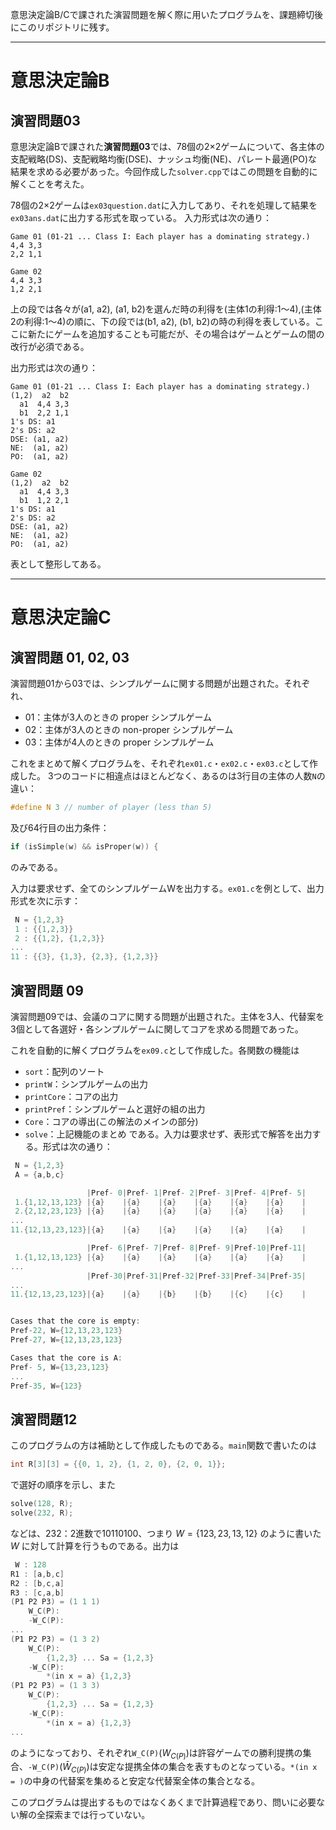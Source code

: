意思決定論B/Cで課された演習問題を解く際に用いたプログラムを、課題締切後にこのリポジトリに残す。

---

# 意思決定論B
## 演習問題03

意思決定論Bで課された**演習問題03**では、78個の2×2ゲームについて、各主体の支配戦略(DS)、支配戦略均衡(DSE)、ナッシュ均衡(NE)、パレート最適(PO)な結果を求める必要があった。今回作成した`solver.cpp`ではこの問題を自動的に解くことを考えた。

78個の2×2ゲームは`ex03question.dat`に入力してあり、それを処理して結果を`ex03ans.dat`に出力する形式を取っている。
入力形式は次の通り：
```
Game 01 (01-21 ... Class I: Each player has a dominating strategy.)
4,4 3,3 
2,2 1,1

Game 02
4,4 3,3
1,2 2,1
```
上の段では各々が(a1, a2), (a1, b2)を選んだ時の利得を(主体1の利得:1～4),(主体2の利得:1～4)の順に、下の段では(b1, a2), (b1, b2)の時の利得を表している。ここに新たにゲームを追加することも可能だが、その場合はゲームとゲームの間の改行が必須である。

出力形式は次の通り：
```
Game 01 (01-21 ... Class I: Each player has a dominating strategy.)
(1,2)  a2  b2
  a1  4,4 3,3
  b1  2,2 1,1
1's DS: a1
2's DS: a2
DSE: (a1, a2)
NE:  (a1, a2)
PO:  (a1, a2)

Game 02
(1,2)  a2  b2
  a1  4,4 3,3
  b1  1,2 2,1
1's DS: a1
2's DS: a2
DSE: (a1, a2)
NE:  (a1, a2)
PO:  (a1, a2)
```
表として整形してある。


---

# 意思決定論C
## 演習問題 01, 02, 03

演習問題01から03では、シンプルゲームに関する問題が出題された。それぞれ、
- 01：主体が3人のときの proper シンプルゲーム
- 02：主体が3人のときの non-proper シンプルゲーム
- 03：主体が4人のときの proper シンプルゲーム

これをまとめて解くプログラムを、それぞれ`ex01.c`・`ex02.c`・`ex03.c`として作成した。
3つのコードに相違点はほとんどなく、あるのは3行目の主体の人数`N`の違い：
```c
#define N 3 // number of player (less than 5)
```
及び64行目の出力条件：
```c
if (isSimple(w) && isProper(w)) {
```
のみである。

入力は要求せず、全てのシンプルゲームWを出力する。`ex01.c`を例として、出力形式を次に示す：
```c
 N = {1,2,3}
 1 : {{1,2,3}}
 2 : {{1,2}, {1,2,3}}
...
11 : {{3}, {1,3}, {2,3}, {1,2,3}}
```

## 演習問題 09

演習問題09では、会議のコアに関する問題が出題された。主体を3人、代替案を3個として各選好・各シンプルゲームに関してコアを求める問題であった。

これを自動的に解くプログラムを`ex09.c`として作成した。各関数の機能は
- `sort`：配列のソート
- `printW`：シンプルゲームの出力
- `printCore`：コアの出力
- `printPref`：シンプルゲームと選好の組の出力
- `Core`：コアの導出(この解法のメインの部分)
- `solve`：上記機能のまとめ
である。入力は要求せず、表形式で解答を出力する。形式は次の通り：
```c
 N = {1,2,3}
 A = {a,b,c}

                 |Pref- 0|Pref- 1|Pref- 2|Pref- 3|Pref- 4|Pref- 5|
 1.{1,12,13,123} |{a}    |{a}    |{a}    |{a}    |{a}    |{a}    |
 2.{2,12,23,123} |{a}    |{a}    |{a}    |{a}    |{a}    |{a}    |
...
11.{12,13,23,123}|{a}    |{a}    |{a}    |{a}    |{a}    |{a}    |

                 |Pref- 6|Pref- 7|Pref- 8|Pref- 9|Pref-10|Pref-11|
 1.{1,12,13,123} |{a}    |{a}    |{a}    |{a}    |{a}    |{a}    |
...
                 |Pref-30|Pref-31|Pref-32|Pref-33|Pref-34|Pref-35|
...
11.{12,13,23,123}|{a}    |{a}    |{b}    |{b}    |{c}    |{c}    |


Cases that the core is empty:
Pref-22, W={12,13,23,123}
Pref-27, W={12,13,23,123}

Cases that the core is A:
Pref- 5, W={13,23,123}
...
Pref-35, W={123}
```

## 演習問題12
このプログラムの方は補助として作成したものである。`main`関数で書いたのは
```c
int R[3][3] = {{0, 1, 2}, {1, 2, 0}, {2, 0, 1}};
```
で選好の順序を示し、また
```c
solve(128, R);
solve(232, R);
```
などは、232：2進数で10110100、つまり $W=\{123,23,13,12\}$ のように書いた $W$ に対して計算を行うものである。出力は
```c
 W : 128
R1 : [a,b,c]
R2 : [b,c,a]
R3 : [c,a,b]
(P1 P2 P3) = (1 1 1)
    W_C(P):
    -W_C(P):
...
(P1 P2 P3) = (1 3 2)
    W_C(P):
        {1,2,3} ... Sa = {1,2,3}
    -W_C(P):
        *(in x = a) {1,2,3}
(P1 P2 P3) = (1 3 3)
    W_C(P):
        {1,2,3} ... Sa = {1,2,3}
    -W_C(P):
        *(in x = a) {1,2,3}
...
```
のようになっており、それぞれ`W_C(P)`$(W_{C(P)})$は許容ゲームでの勝利提携の集合、`-W_C(P)`$(\bar{W}_{C(P)})$は安定な提携全体の集合を表すものとなっている。`*(in x = )`の中身の代替案を集めると安定な代替案全体の集合となる。

このプログラムは提出するものではなくあくまで計算過程であり、問いに必要ない解の全探索までは行っていない。
